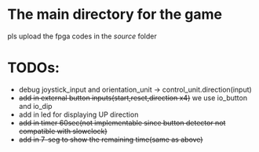 # The main directory for the game 
pls upload the fpga codes in the *source* folder

# TODOs:
- debug joystick_input and orientation_unit -> control_unit.direction(input)
- ~~add in external button inputs(start,reset,direction x4)~~ we use io_button and io_dip
- add in led for displaying UP direction
- ~~add in timer 60sec(not implementable since button detector not compatible with slowclock)~~
- ~~add in 7-seg to show the remaining time(same as above)~~
